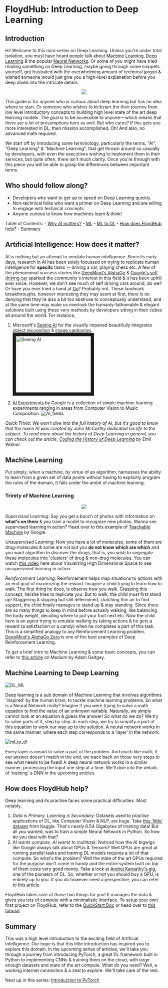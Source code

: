 # FloydHub: Introduction to Deep Learning

## Introduction

Hi! Welcome to this mini-series on Deep Learning. Unless you're under total isolation, you must have heard people talk about [Machine Learning](https://medium.com/@ageitgey/machine-learning-is-fun-80ea3ec3c471), [Deep Learning](https://medium.com/towards-data-science/intro-to-deep-learning-d5caceedcf85) & the popular [Neural Networks](https://medium.com/technologymadeeasy/for-dummies-the-introduction-to-neural-networks-we-all-need-c50f6012d5eb). Or some of you might have tried reading something on Deep Learning, maybe going through some snippets yourself, got frustrated with the overwhelming amount of technical jargon & wished someone would just give you a high-level explanation before you deep dived into the intricate details.

<p align="center">
<img src="https://github.com/sominwadhwa/sominwadhwa.github.io/blob/master/assets/intro_to_pytorch_series/AI-ML-DL.png?raw=true"/>
</p>

This guide is for anyone who is curious about deep learning but has no idea where to start. Or someone who wishes to kickstart the their journey from low level introductory concepts to building high level state of the art deep learning models. The goal is to be accessible to anyone — which means that there are a lot of presumptions here as well. But who cares? If this gets you more interested in DL, then mission accomplished. Oh! And also, no advanced math required.

We start off by introducing some terminology, particularly the terms, "AI", "Deep Learning" & "Machine Learning", that get thrown around so casually by developers, with even the executives wishing to implement them in their services, but quite often, there isn't much clarity. Once you're through with this piece you will be able to grasp the differences between important terms.

## Who should follow along?

- Developers who want to get up to speed on Deep Learning quickly.
- Non-technical folks who want a primer on Deep Learning and are willing to engage with technical concepts.
- Anyone curious to know how machines learn & think!

Table of Contents:
	- [Why AI matters?](#Why-Artificial-Intelligence-matters?)
	- [ML](#Machine-Learning)
	- [ML to DL](#Machine-Learning-to-Deep-Learning)
	- [How does FloydHub help?](#How-does-FloydHub-help?)
	- [Summary](#summary)

## Artificial Intelligence: How does it matter?

AI is nothing but an attempt to emulate human intelligence. Since its early days, research in AI  has been solely focussed on trying to replicate human intelligence for **specifc** tasks -- driving a car, playing chess etc. A few of the phenomenal success stories like [DeepMind's AlphaGo](https://deepmind.com/blog/alphago-zero-learning-scratch/) & [Google's self driving car](https://waymo.com/) sparked the community's interest in this field & it has been uphill ever since. However, we don't see much of self driving cars around, do we? Or have you ever tried a hand at [Go](https://en.wikipedia.org/wiki/Go_(game))? Probably not. These landmark breakthroughs, however interesting they may seem at first, there is no denying that they're also a bit too abstruse to conceptually understand, and at the same time may make us overlook the humanly-fathomable & elegant solutions built using these very methods by developers sitting in their cubes all around the world. For instance,

1. Microsoft's [Seeing AI](https://www.microsoft.com/en-us/seeing-ai/) for the visually impaired beautifully integrates [object recognition](http://image-net.org/challenges/LSVRC/2017/) & [image captioning](http://cs.stanford.edu/people/karpathy/deepimagesent/).
<a href="http://www.youtube.com/watch?feature=player_embedded&v=bqeQByqf_f8" target="blank"> <img style="float: center;" src="http://img.youtube.com/vi/bqeQByqf_f8/0.jpg" alt="Seeing AI" width="240" height="180" border="10"/></a>

2. [AI Experiments](https://experiments.withgoogle.com/ai) by Google is a collection of simple machine learning experiments ranging in areas from Computer Vision to Music Composition.
![AI_fields](https://github.com/sominwadhwa/sominwadhwa.github.io/blob/master/assets/intro_to_pytorch_series/ai_exp.png?raw=true)

*Quick Trivia: We won't dive into the full history of AI, but it's good to know that the name AI was created by John McCarthy dedicated his life to the subject. To read more about the history of Deep Learning in general, you can check out the article, [Coding the History of Deep Learning](https://blog.floydhub.com/coding-the-history-of-deep-learning/) by Emil Walner.*

## Machine Learning

Put simply, when a machine, by virtue of an algorithm, harnesses the ability to learn from a given set of data points without having to explicitly program the rules of the domain, it falls under the ambit of machine learning.  

### Trinity of Machine Learning

<p align="center">
<img src="https://image.slidesharecdn.com/nextgentalk022015-150211154330-conversion-gate02/95/an-introduction-to-supervised-machine-learning-and-pattern-classification-the-big-picture-8-638.jpg?cb=1423785060"/>
</p>

*Supervised Learning:* Say you get a bunch of photos with information on **what's on them** & you train a model to recognize new photos. Wanna see supervised learning in action? Head over to this example of [Teachable Machine](https://teachablemachine.withgoogle.com/) by Google.

*Unsupervised Learning:* Now you have a lot of molecules, some of them are drug-molecules & some are not but you **do not know which are which** and you want algorithm to discover the drugs, that is, you wish to segregate these molecules into 'clusters' of drug & non-drug molecules. You can watch [this video](https://youtu.be/wvsE8jm1GzE) here about Visualizing High Dimensional Space to see unsupervised learning in action.

*Reinforcement Learning:* Reinforcement helps map situations to actions with an end goal of maximizing the reward. Imagine a child trying to learn how to walk. The first thing he does, is observe how you walk. Grasping this concept, he/she tries to replicate you. But to walk, the child must first stand up! Staggering & slipping but still determined, clutching thin air to find support, the child finally manages to stand up & stay standing. Since there are so many things to keep in mind before actually walking, like balancing the body weight, deciding where to put your foot next etc. Now the child here is an agent trying to emulate walking by taking actions & he gets a reward (a satisfaction or a candy) when he completes a part of this task. This is a simplified analogy to any Reinforcement Learning problem. [DeepMind's AlphaGo Zero](https://deepmind.com/blog/alphago-zero-learning-scratch/) is one of the best examples of Deep Reinforcement Learning.

To get a brief intro to Machine Learning & some basic concepts, you can refer to [this article](https://medium.com/@ageitgey/machine-learning-is-fun-80ea3ec3c471) on Medium by Adam Geitgey.

## Machine Learning to Deep Learning

![DL_ML](https://github.com/sominwadhwa/sominwadhwa.github.io/blob/master/assets/intro_to_pytorch_series/ML_DL.png?raw=true)

Deep learning is a sub domain of Machine Learning that involves algorithms 'inspired' by the human brain, to tackle machine learning problems. So what is a Neural Network really? Imagine if you were trying to solve a math equation to find the value of an unknown variable. Naturally, we simply cannot look at an equation & guess the answer! So what do we do? We try to solve parts of it, step by step. In each step, we try to simplify a part of this equation to work our way up to the solution. A neural network works in the same manner, where each step corresponds to a 'layer' in the network.

![ml_to_dl](https://github.com/sominwadhwa/sominwadhwa.github.io/blob/master/assets/intro_to_pytorch_series/ml_to_dl.png)

Every layer is meant to solve a part of the problem. And much like math, if our answer doesn't match in the end, we trace back on those very steps to see what needs to be fixed! A deep neural network works in a similar manner, processing the input one step at a time. We'll dive into the details of 'training' a DNN in the upcoming articles.

## How does FloydHub help?

Deep learning and its practise faces some practical difficulties. Most notably,
1. *Data is Primary, Learning is Secondary:* Datasets used to practise applications of DL, like Computer Vision & NLP, are huge. Take [this 'little' dataset](https://www.kaggle.com/c/yelp-restaurant-photo-classification/data) from Kaggle. That's nearly 6.54 Gigabytes of training data! But all you wanted, was to train a simple Neural Network in Python. So how do you deal with that?
2. *AI wants compute, AI wants to multitask:* Noticed how the AI bigwigs like Google always talk about GPUs & Tensors? Well GPUs are great at running parallel tasks and training DL models requires a lot of that compute. So what's the problem? Well the state of the art GPUs required for the purpose don't come in handy and the entire system built on top of them costs very good money. Take a look at [Andrej Karpathy's gig](https://twitter.com/karpathy/status/648256662554341377), one of the pioneers of DL. So, whether or not you should buy a GPU, is entirely up to you. If you do however need a perspective, you can refer to [this article](https://blog.floydhub.com/should-i-buy-my-own-gpus-for-deep-learning/).

FloydHub takes care of those two things for you! It manages the data & gives you lots of compute with a minimalistic interface. To setup your own first project on FloydHub, refer to the [QuickStart Doc](https://docs.floydhub.com/getstarted/quick_start/) or head over to [this tutorial](https://blog.floydhub.com/getting-started-with-deep-learning-on-floydhub/).

## Summary

This was a high level introduction to the exciting field of Artificial Intelligence. Our hope is that this little introduction has inspired you to explore this domain. In the upcoming series of articles, we'll take you through a journey from introducing PyTorch, a great DL framework built in Python to implementing CNNs & training them on the cloud, with large enough datasets and state of the art compute. What do you need? Well, a working internet connection & a zeal to explore. We'll take care of the rest.

Next up in this series: [Introduction to PyTorch](https://github.com/ReDeiPirati/intro-to-pytorch/blob/sw/beginner/1.PyTorch/PyTorch_intro.md)
